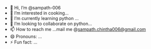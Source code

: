 - 👋 Hi, I’m @sampath-006
- 👀 I’m interested in cooking...
- 🌱 I’m currently learning python ...
- 💞️ I’m looking to collaborate on python...
- 📫 How to reach me ...mail me @sampath.chintha006@gmail.com
- 😄 Pronouns: ...
- ⚡ Fun fact: ...

<!---
sampath-006/sampath-006 is a ✨ special ✨ repository because its `README.md` (this file) appears on your GitHub profile.
You can click the Preview link to take a look at your changes.
--->
